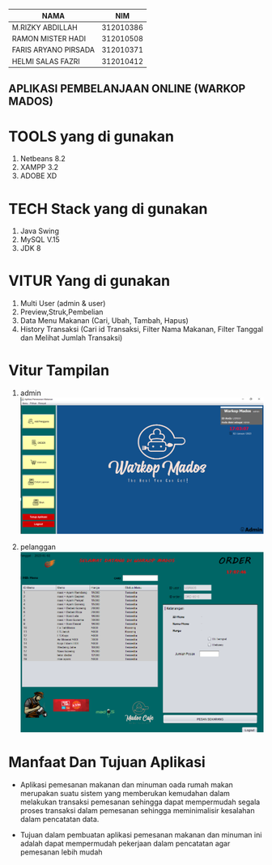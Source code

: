 | NAMA        |   NIM      |
|-------------------|-------------------|
| M.RIZKY ABDILLAH        | 312010386   |
| RAMON MISTER HADI      | 312010508    |
| FARIS ARYANO PIRSADA     | 312010371 |
| HELMI SALAS FAZRI      | 312010412    |
## APLIKASI PEMBELANJAAN ONLINE (WARKOP MADOS)

# TOOLS yang di gunakan

1. Netbeans 8.2
2. XAMPP 3.2
3. ADOBE XD

# TECH Stack yang di gunakan

1. Java Swing
2. MySQL V.15
3. JDK 8

# VITUR Yang di gunakan

1. Multi User (admin & user)
2. Preview,Struk,Pembelian
3. Data Menu Makanan (Cari, Ubah, Tambah, Hapus)
4. History Transaksi (Cari id Transaksi, Filter Nama Makanan, Filter Tanggal dan Melihat Jumlah Transaksi)

# Vitur Tampilan

1. admin
![Hasil](admin.png)

2. pelanggan
![Hasil](pelanggan.png)

# Manfaat Dan Tujuan Aplikasi

* Aplikasi pemesanan makanan dan minuman oada rumah makan merupakan suatu sistem yang memberukan kemudahan dalam melakukan transaksi pemesanan sehingga dapat mempermudah segala proses transaksi dalam pemesanan sehingga meminimalisir kesalahan dalam pencatatan data. 

* Tujuan dalam pembuatan aplikasi pemesanan makanan dan minuman ini adalah dapat mempermudah pekerjaan dalam pencatatan agar pemesanan lebih mudah


